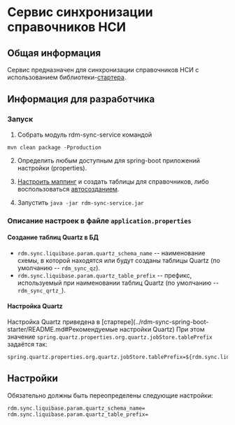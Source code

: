 # Сервис синхронизации справочников НСИ

## Общая информация

Сервис предназначен для синхронизации справочников НСИ с использованием библиотеки-[стартера](../rdm-sync-spring-boot-starter/README.md).

## Информация для разработчика

### Запуск

1. Собрать модуль rdm-sync-service командой
```
mvn clean package -Pproduction
```

2. Определить любым доступным для spring-boot приложений настройки (properties).

3. [Настроить маппинг](../README.md#Настройка-маппинга) и создать таблицы для справочников,
   либо воспользоваться [автосозданием](../README.md#Создание-таблиц-клиента-в-автоматическом-режиме).

4. Запустить `java -jar rdm-sync-service.jar`

### Описание настроек в файле ```application.properties```

#### Создание таблиц Quartz в БД

- `rdm.sync.liquibase.param.quartz_schema_name` -- наименование схемы, в которой находятся или будут созданы таблицы Quartz (по умолчанию -- `rdm_sync_qz`).
- `rdm.sync.liquibase.param.quartz_table_prefix` -- префикс, используемый при наименовании таблиц Quartz (по умолчанию -- `rdm_sync_qrtz_`).

#### Настройка Quartz

Настройка Quartz приведена в [стартере](../rdm-sync-spring-boot-starter/README.md#Рекомендуемые настройки Quartz)
При этом значение `spring.quartz.properties.org.quartz.jobStore.tablePrefix` задаётся так:
```properties
spring.quartz.properties.org.quartz.jobStore.tablePrefix=${rdm.sync.liquibase.param.quartz_schema_name}.${rdm.sync.liquibase.param.quartz_table_prefix}
```

## Настройки

Обязательно должны быть переопределены следующие настройки:
```properties
rdm.sync.liquibase.param.quartz_schema_name=
rdm.sync.liquibase.param.quartz_table_prefix=
```
